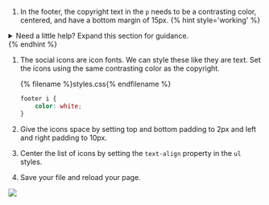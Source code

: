 1. In the footer, the copyright text in the `p` needs to be a contrasting color, centered, and have a bottom margin of 15px.
   {% hint style='working' %}
<details>
<summary>
Need a little help? Expand this section for guidance. 
</summary>
Declare a style for the "footer p" selector.

Add "color: white;" to set color. You may have a different color in mind.

Add "text-align: center;" to center.

Add "margin-bottom: 15px;" to space.
</details>
   {% endhint %}

1. The social icons are icon fonts. We can style these like they are text. Set the icons using the same contrasting color as the copyright. 
   
   {% filename %}styles.css{% endfilename %}
    ```css
    footer i {
        color: white;
    }
    ```
1. Give the icons space by setting top and bottom padding to 2px and left and right padding to 10px.
1. Center the list of icons by setting the `text-align` property in the `ul` styles.
1. Save your file and reload your page.

![](https://media.giphy.com/media/3ohhwo4PzDFaz2sADu/giphy.gif)